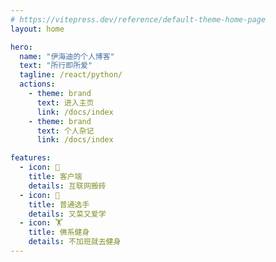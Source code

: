 ```yaml
---
# https://vitepress.dev/reference/default-theme-home-page
layout: home

hero:
  name: "伊海迪的个人博客"
  text: "所行即所爱"
  tagline: /react/python/
  actions:
    - theme: brand
      text: 进入主页
      link: /docs/index
    - theme: brand
      text: 个人杂记
      link: /docs/index

features:
  - icon: 📝
    title: 客户端
    details: 互联网搬砖
  - icon: 📑
    title: 普通选手
    details: 又菜又爱学
  - icon: 🏋️
    title: 佛系健身
    details: 不加班就去健身
---
```


